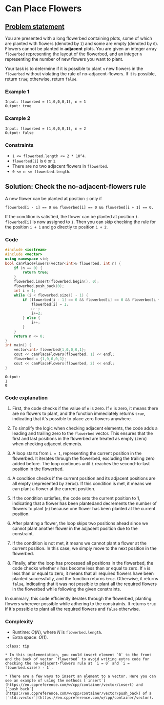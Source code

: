 # Can Place Flowers

## [Problem statement](https://leetcode.com/problems/can-place-flowers/)

You are presented with a long flowerbed containing plots, some of which are planted with flowers (denoted by `1`) and some are empty (denoted by `0`). Flowers cannot be planted in **adjacent** plots. You are given an integer array `flowerbed` representing the layout of the flowerbed, and an integer `n` representing the number of new flowers you want to plant.

Your task is to determine if it is possible to plant `n` new flowers in the `flowerbed` without violating the rule of no-adjacent-flowers. If it is possible, return `true`; otherwise, return `false`.

### Example 1
```text
Input: flowerbed = [1,0,0,0,1], n = 1
Output: true
```

### Example 2
```text
Input: flowerbed = [1,0,0,0,1], n = 2
Output: false
```

### Constraints

* `1 <= flowerbed.length <= 2 * 10^4`.
* `flowerbed[i]` is `0` or `1`.
* There are no two adjacent flowers in `flowerbed`.
* `0 <= n <= flowerbed.length`.

## Solution: Check the no-adjacent-flowers rule

A new flower can be planted at position `i` only if 
```text
flowerbed[i - 1] == 0 && flowerbed[i] == 0 && flowerbed[i + 1] == 0.
```
If the condition is satisfied, the flower can be planted at position `i`. `flowerbed[i]` is now assigned to `1`. Then you can skip checking the rule for the position `i + 1` and go directly to position `i + 2`. 

### Code
```cpp
#include <iostream>
#include <vector>
using namespace std;
bool canPlaceFlowers(vector<int>& flowerbed, int n) {
    if (n == 0) {
        return true;
    }
    flowerbed.insert(flowerbed.begin(), 0);
    flowerbed.push_back(0);
    int i = 1;
    while (i < flowerbed.size() - 1) {
        if (flowerbed[i - 1] == 0 && flowerbed[i] == 0 && flowerbed[i + 1] == 0) {
            flowerbed[i] = 1;
            n--;
            i+=2;
        } else {
            i++;
        }
    }
    return n <= 0;
}
int main() {
    vector<int> flowerbed{1,0,0,0,1};
    cout << canPlaceFlowers(flowerbed, 1) << endl;
    flowerbed = {1,0,0,0,1};
    cout << canPlaceFlowers(flowerbed, 2) << endl;
}
```
```text
Output:
1
0
```

### Code explanation

1. First, the code checks if the value of `n` is zero. If `n` is zero, it means there are no flowers to plant, and the function immediately returns `true`, indicating that it's possible to place zero flowers anywhere.

2. To simplify the logic when checking adjacent elements, the code adds a leading and trailing zero to the `flowerbed` vector. This ensures that the first and last positions in the flowerbed are treated as empty (zero) when checking adjacent elements.

3. A loop starts from `i = 1`, representing the current position in the flowerbed. It iterates through the flowerbed, excluding the trailing zero added before. The loop continues until `i` reaches the second-to-last position in the flowerbed.

4. A condition checks if the current position and its adjacent positions are all empty (represented by zeros). If this condition is met, it means we can plant a flower at the current position.

5. If the condition satisfies, the code sets the current position to 1, indicating that a flower has been plantedand decrements the number of flowers to plant (`n`) because one flower has been planted at the current position.

6. After planting a flower, the loop skips two positions ahead since we cannot plant another flower in the adjacent position due to the constraint.

7. If the condition is not met, it means we cannot plant a flower at the current position. In this case, we simply move to the next position in the flowerbed.

8. Finally, after the loop has processed all positions in the flowerbed, the code checks whether `n` has become less than or equal to zero. If `n` is less than or equal to zero, it means that all required flowers have been planted successfully, and the function returns `true`. Otherwise, it returns `false`, indicating that it was not possible to plant all the required flowers in the flowerbed while following the given constraints.

In summary, this code efficiently iterates through the flowerbed, planting flowers wherever possible while adhering to the constraints. It returns `true` if it's possible to plant all the required flowers and `false` otherwise.

### Complexity
* Runtime: $O(N)$, where $N$ is `flowerbed.length`.
* Extra space: $O(1)$.

```{admonition} Implementation tips
:class: tip

* In this implementation, you could insert element `0` to the front and the back of vector `flowerbed` to avoid writing extra code for checking the no-adjacent-flowers rule at `i = 0` and `i = flowerbed.size() - 1`.

* There are a few ways to insert an element to a vector. Here you can see an example of using the methods [`insert`](https://en.cppreference.com/w/cpp/container/vector/insert) and [`push_back`](https://en.cppreference.com/w/cpp/container/vector/push_back) of a [`std::vector`](https://en.cppreference.com/w/cpp/container/vector).

```